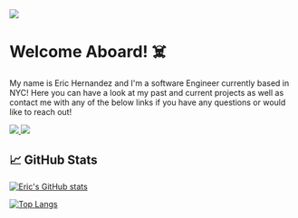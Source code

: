 <img src="https://wallpapercave.com/wp/wp6545430.jpg">

# Welcome Aboard! ☠️

My name is Eric Hernandez and I'm a software Engineer currently based in NYC! Here you can have a look at my past and current projects as well as contact me with any of the below links if you have any questions or would like to reach out!

<!-- LinkedIn Contact -->
<a href="https://www.linkedin.com/in/eric-hernandez-7578591ba/" target="_blank">
  <img src="https://img.shields.io/badge/-Eric%20Hernandez-blue?style=for-the-badge&logo=Linkedin&logoColor=white"/>
</a>

<!--   Email -->
<a href="mailto:erich7912@gmail.com">
  <img src="https://img.shields.io/badge/EMAIL-erich7912%40gmail.com-1152ba?style=for-the-badge"/>
</a>


## &#x1f4c8; GitHub Stats

[![Eric's GitHub stats](https://github-readme-stats.vercel.app/api?username=EricMHernandez&count_private=true)](https://github.com/anuraghazra/github-readme-stats)


[![Top Langs](https://github-readme-stats.vercel.app/api/top-langs/?username=EricMHernandez&layout=compact)](https://github.com/anuraghazra/github-readme-stats)

<!--
**EricMHernandez/EricMHernandez** is a ✨ _special_ ✨ repository because its `README.md` (this file) appears on your GitHub profile.

Here are some ideas to get you started:

- 🔭 I’m currently working on ...
- 🌱 I’m currently learning ...
- 👯 I’m looking to collaborate on ...
- 🤔 I’m looking for help with ...
- 💬 Ask me about ...
- 📫 How to reach me: ...
- 😄 Pronouns: ...
- ⚡ Fun fact: ...
-->
